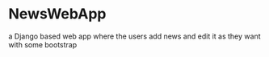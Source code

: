 # NewsWebApp

a Django based web app where the users add news and edit it as they want with some bootstrap
